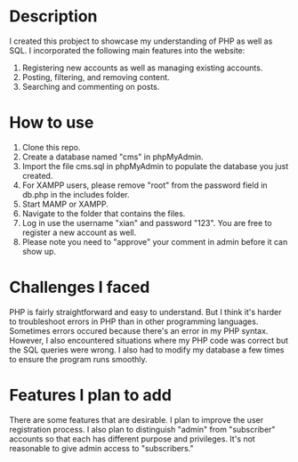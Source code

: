 # Description

I created this probject to showcase my understanding of PHP as well as SQL. I incorporated the following main features into the website:
1. Registering new accounts as well as managing existing accounts.
2. Posting, filtering, and removing content. 
3. Searching and commenting on posts.

# How to use
1. Clone this repo. 
2. Create a database named "cms" in phpMyAdmin.
3. Import the file cms.sql in phpMyAdmin to populate the database you just created.
4. For XAMPP users, please remove "root" from the password field in db.php in the includes folder. 
5. Start MAMP or XAMPP. 
6. Navigate to the folder that contains the files.
7. Log in use the username "xian" and password "123". You are free to register a new account as well.
8. Please note you need to "approve" your comment in admin before it can show up. 

# Challenges I faced
PHP is fairly straightforward and easy to understand. But I think it's harder to troubleshoot errors in PHP than in other programming languages.
Sometimes errors occured because there's an error in my PHP syntax. However, I also encountered situations where my PHP code was correct but 
the SQL queries were wrong. I also had to modify my database a few times to ensure the program runs smoothly. 

# Features I plan to add
There are some features that are desirable. I plan to improve the user registration process. I also plan to distinguish "admin" from "subscriber" accounts
so that each has different purpose and privileges. It's not reasonable to give admin access to "subscribers." 


